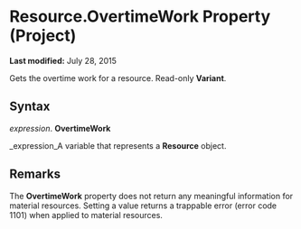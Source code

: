 
# Resource.OvertimeWork Property (Project)

 **Last modified:** July 28, 2015

Gets the overtime work for a resource. Read-only  **Variant**.

## Syntax

 _expression_. **OvertimeWork**

 _expression_A variable that represents a  **Resource** object.


## Remarks

The  **OvertimeWork** property does not return any meaningful information for material resources. Setting a value returns a trappable error (error code 1101) when applied to material resources.

